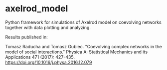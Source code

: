 # axelrod_model
Python framework for simulations of Axelrod model on coevolving networks together with data plotting and analyzing.

Results published in:

Tomasz Raducha and Tomasz Gubiec. "Coevolving complex networks in the model of social interactions." Physica A: Statistical Mechanics and its Applications 471 (2017): 427-435.
https://doi.org/10.1016/j.physa.2016.12.079
